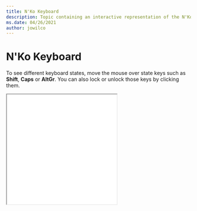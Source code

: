 ```yaml
--- 
title: N'Ko Keyboard 
description: Topic containing an interactive representation of the N'Ko Keyboard 
ms.date: 04/26/2021 
author: jowilco 
--- 
```

 
# N'Ko Keyboard 
 
To see different keyboard states, move the mouse over state keys such as **Shift**, **Caps** or **AltGr**. You can also lock or unlock those keys by clicking them. 
 
<iframe src="kbdnko.html" height="300"></iframe> 
